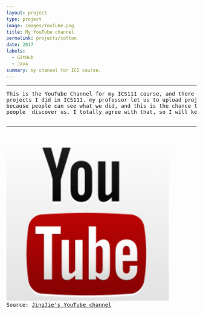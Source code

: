```yaml
---
layout: project
type: project
image: images/YouTube.png
title: My YouTube channel
permalink: projects/cotton
date: 2017
labels:
  - GitHub
  - Java
summary: my channel for ICS course.
---
```



<hr>
<pre>
This is the YouTube Channel for my ICS111 course, and there were three 
projects I did in ICS111. my professor let us to upload project to YouTube 
because people can see what we did, and this is the chance to let 
people  discover us. I totally agree with that, so I will keep doing this.

<hr>



<img src="../images/YouTube.png">
Source: <a href="https://www.youtube.com/channel/UC1mqPE7WxqCHKLlc_YLXySQ"><i class="large youtube icon "></i>JingJie's YouTube channel</a>

